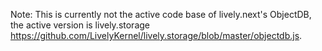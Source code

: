 Note: This is currently not the active code base of lively.next's ObjectDB, the
active version is lively.storage
https://github.com/LivelyKernel/lively.storage/blob/master/objectdb.js.
